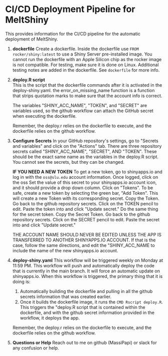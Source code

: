 # CI/CD Deployment Pipeline for MeltShiny

This provides information for the CI/CD pipeline for the automatic deployment of MeltShiny.

1. **dockerfile**
    Create a dockerfile. Inside the dockerfile use `FROM rocker/shiny:latest` to use a Shiny Server pre-installed image. You cannot run the dockerfile with an Apple Silicon chip as the rocker image is not compatible. For testing, make sure it is done on Linux. Additional testing notes are added in the dockerfile. See `dockerfile` for more info. 

2. **deploy.R script**   
    This is the script that the dockerfile commands after it is activated in the deploy-shiny.yaml. the error_on_missing_name function is a function that strips quotation marks to make sure that the account info is correct. 

    The variables "SHINY_ACC_NAME", "TOKEN", and "SECRET" are variables used, so the github workflow can attach the GitHub secret when executing the dockerfile.

    Remember, the deploy.r relies on the dockerfile to execute, and the dockerfile relies on the github workflow.

3. **Configure Secrets**
    In your GitHub repository's settings, go to "Secrets and variables" and click on the "Actions" tab. There are three  repository secrets called "SHINY_ACC_NAME", "SECRET", AND "TOKEN". These should be the exact same name as the variables in the deploy.R script. You cannot see the secrets, but they can be changed. 
    
    **IF YOU NEED A NEW TOKEN**
    To get a new token, go to shinyapps.io and log in with the `oss@slu.edu` account information. Once logged, click on the oss Set the value of this secret to your shinyapps.io account icon, and it should provide a drop down column. Click on "Tokens". To be safe, create a new token by selecting the green bar, "Add Token". This will create a new Token with its corresponding secret. Copy the Token. Go back to the github repository secrets. Click on the TOKEN pencil to edit. Paste the token into and click "Update secret." Do the same thing for the secret token. Copy the Secret Token. Go back to the github repository secrets. Click on the SECRET pencil to edit. Paste the secret into and click "Update secret."

    THE ACCOUNT NAME SHOULD NEVER BE EDITED UNLESS THE APP IS TRANSFERRED TO ANOTHER SHINYAPPS.IO ACCOUNT. If that is the case, follow the same directions, and edit the "SHINY_ACC_NAME to include the name of the new shinyapps.io account.

4. **deploy-shiny.yaml**
    This workflow will be triggered weekly on Monday at 11:59 PM. This workflow will push and automatically deploy the code that is currently in the main branch. It will force an automatic update on shinyapps.io. When this workflow is triggered, the primary thing that it is doing is:

    1. Automatically building the dockerfile and pulling in all the github secrets information that was created earlier. 
    2. Once it builds the dockerfile image, it runs the `CMD Rscript deploy.R`. This triggers the "deploy.R script that is contained within the dockerfile, and with the github secret information provided in the workflow, it deploys the app. 

    Remember, the deploy.r relies on the dockerfile to execute, and the dockerfile relies on the github workflow.

5. **Questions or Help**
    Reach out to me on github (MassiPapi) or slack for any confusion or help.